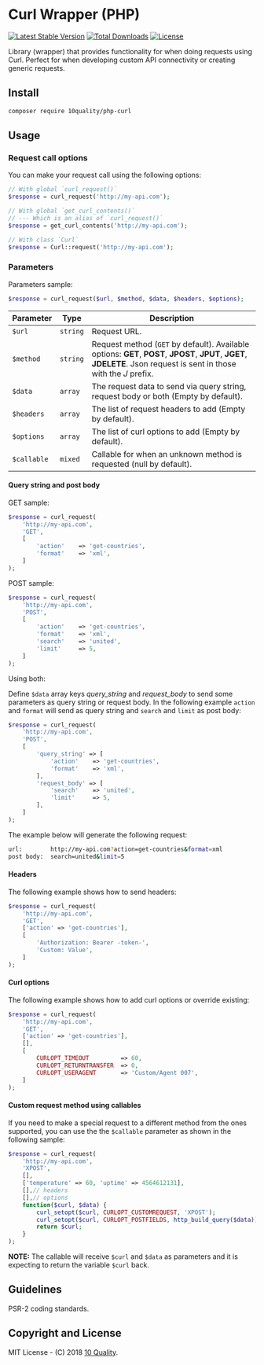 # Curl Wrapper (PHP)

[![Latest Stable Version](https://poser.pugx.org/10quality/php-curl/v/stable)](https://packagist.org/packages/10quality/php-curl)
[![Total Downloads](https://poser.pugx.org/10quality/php-curl/downloads)](https://packagist.org/packages/10quality/php-curl)
[![License](https://poser.pugx.org/10quality/php-curl/license)](https://packagist.org/packages/10quality/php-curl)

Library (wrapper) that provides functionality for when doing requests using Curl. Perfect for when developing custom API connectivity or creating generic requests.

## Install

```bash
composer require 10quality/php-curl
```

## Usage

### Request call options

You can make your request call using the following options:
```php
// With global `curl_request()`
$response = curl_request('http://my-api.com');

// With global `get_curl_contents()`
// --- Which is an alias of `curl_request()`
$response = get_curl_contents('http://my-api.com');

// With class `Curl`
$response = Curl::request('http://my-api.com');
```

### Parameters

Parameters sample:
```php
$response = curl_request($url, $method, $data, $headers, $options);
```

| Parameter | Type | Description |
| --------- | ---- | ----------- |
| `$url` | `string` | Request URL. |
| `$method` | `string` | Request method (`GET` by default). Available options: **GET**, **POST**, **JPOST**, **JPUT**, **JGET**, **JDELETE**. Json request is sent in those with the *J* prefix. |
| `$data` | `array` | The request data to send via query string, request body or both (Empty by default). |
| `$headers` | `array` | The list of request headers to add (Empty by default). |
| `$options` | `array` | The list of curl options to add (Empty by default). |
| `$callable` | `mixed` | Callable for when an unknown method is requested (null by default). |

#### Query string and post body

GET sample:
```php
$response = curl_request(
    'http://my-api.com',
    'GET',
    [
        'action'    => 'get-countries',
        'format'    => 'xml',
    ]
);
```

POST sample:
```php
$response = curl_request(
    'http://my-api.com',
    'POST',
    [
        'action'    => 'get-countries',
        'format'    => 'xml',
        'search'    => 'united',
        'limit'     => 5,
    ]
);
```

Using both:

Define `$data` array keys *query_string* and *request_body* to send some parameters as query string or request body. In the following example `action` and `format` will send as query string and `search` and `limit` as post body:
```php
$response = curl_request(
    'http://my-api.com',
    'POST',
    [
        'query_string' => [
            'action'    => 'get-countries',
            'format'    => 'xml',
        ],
        'request_body' => [
            'search'    => 'united',
            'limit'     => 5,
        ],
    ]
);
```

The example below will generate the following request:
```bash
url:        http://my-api.com?action=get-countries&format=xml
post body:  search=united&limit=5
```

#### Headers

The following example shows how to send headers:
```php
$response = curl_request(
    'http://my-api.com',
    'GET',
    ['action' => 'get-countries'],
    [
        'Authorization: Bearer -token-',
        'Custom: Value',
    ]
);
```

#### Curl options

The following example shows how to add curl options or override existing:
```php
$response = curl_request(
    'http://my-api.com',
    'GET',
    ['action' => 'get-countries'],
    [],
    [
        CURLOPT_TIMEOUT         => 60,
        CURLOPT_RETURNTRANSFER  => 0,
        CURLOPT_USERAGENT       => 'Custom/Agent 007',
    ]
);
```

#### Custom request method using callables

If you need to make a special request to a different method from the ones supported, you can use the the `$callable` parameter as shown in the following sample:
```php
$response = curl_request(
    'http://my-api.com',
    'XPOST',
    [],
    ['temperature' => 60, 'uptime' => 4564612131],
    [],// headers
    [],// options
    function($curl, $data) {
        curl_setopt($curl, CURLOPT_CUSTOMREQUEST, 'XPOST');
        curl_setopt($curl, CURLOPT_POSTFIELDS, http_build_query($data));
        return $curl;
    }
);
```

**NOTE:** The callable will receive `$curl` and `$data` as parameters and it is expecting to return the variable `$curl` back.

## Guidelines

PSR-2 coding standards.

## Copyright and License

MIT License - (C) 2018 [10 Quality](https://www.10quality.com/).